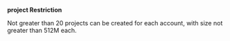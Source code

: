 **project Restriction**

Not greater than 20 projects can be created for each account, with size not greater than 512M each.
